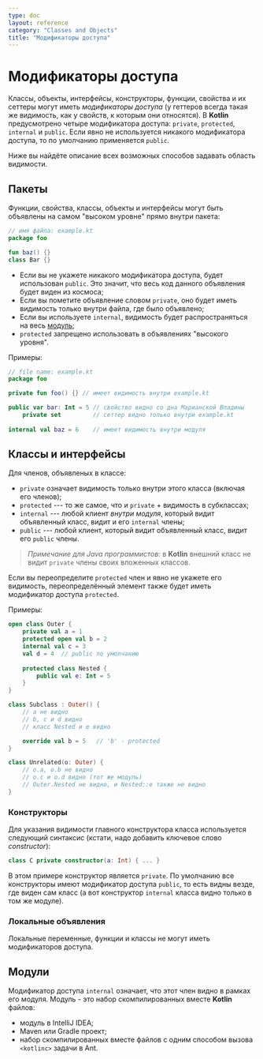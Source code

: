 ```yaml
---
type: doc
layout: reference
category: "Classes and Objects"
title: "Модификаторы доступа"
---
```


<!--# Visibility Modifiers-->
# Модификаторы доступа

<!--Classes, objects, interfaces, constructors, functions, properties and their setters can have _visibility modifiers_.
(Getters always have the same visibility as the property.) 
There are four visibility modifiers in Kotlin: `private`, `protected`, `internal` and `public`.
The default visibility, used if there is no explicit modifier, is `public`.-->
Классы, объекты, интерфейсы, конструкторы, функции, свойства и их сеттеры могут иметь _модификаторы доступа_ (у геттеров всегда такая же видимость, как у свойств, к которым они относятся). В <b>Kotlin</b> предусмотрено четыре модификатора доступа: `private`, `protected`, `internal` и `public`. Если явно не используется никакого модификатора доступа, то по умолчанию применяется `public`.

<!--Below please find explanations of these for different type of declaring scopes.-->
Ниже вы найдёте описание всех возможных способов задавать область видимости.
  
<!--## Packages-->
## Пакеты
  
<!--Functions, properties and classes, objects and interfaces can be declared on the "top-level", i.e. directly inside a package:-->
Функции, свойства, классы, объекты и интерфейсы могут быть объявлены на самом "высоком уровне" прямо внутри пакета:
  
``` kotlin
// имя файла: example.kt
package foo

fun baz() {}
class Bar {}
```

<!--* If you do not specify any visibility modifier, `public` is used by default, which means that your declarations will be
visible everywhere;
* If you mark a declaration `private`, it will only be visible inside the file containing the declaration;
* If you mark it `internal`, it is visible everywhere in the same [module](#modules);
* `protected` is not available for top-level declarations.-->

* Если вы не укажете никакого модификатора доступа, будет использован `public`. Это значит, что весь код данного объявления будет виден из космоса;
* Если вы пометите объявление словом `private`, оно будет иметь видимость только внутри файла, где было объявлено;
* Если вы используете `internal`, видимость будет распространяться на весь [модуль](http://kotlinlang.org/docs/reference/visibility-modifiers.html#modules);
* `protected` запрещено использовать в объявлениях "высокого уровня".

<!--Examples:-->
Примеры:

``` kotlin
// file name: example.kt
package foo

private fun foo() {} // имеет видимость внутри example.kt

public var bar: Int = 5 // свойство видно со дна Марианской Впадины
    private set         // сеттер видно только внутри example.kt
    
internal val baz = 6    // имеет видимость внутри модуля
```

<!--## Classes and Interfaces-->
## Классы и интерфейсы

<!--For members declared inside a class:-->
Для членов, объявленых в классе:

<!--* `private` means visible inside this class only (including all its members);
* `protected` --- same as `private` + visible in subclasses too;
* `internal` --- any client *inside this module* who sees the declaring class sees its `internal` members;
* `public` --- any client who sees the declaring class sees its `public` members.-->

* `private` означает видимость только внутри этого класса (включая его членов);
* `protected` --- то же самое, что и `private` + видимость в субклассах;
* `internal` --- любой клиент *внутри модуля*, который видит объявленный класс, видит и его `internal` члены;
* `public` --- любой клиент, который видит объявленный класс, видит его `public` члены.

<!--*NOTE* for Java users: outer class does not see private members of its inner classes in Kotlin.-->
> *Примечание для Java программистов:* в <b>Kotlin</b> внешний класс не видит `private` члены своих вложенных классов.

<!--If you override a `protected` member and do not specify the visibility explicitly, the overriding member will also have `protected` visibility.-->
Если вы переопределите `protected` член и явно не укажете его видимость, переопределённый элемент также будет иметь модификатор доступа `protected`.
 
<!--Examples:-->
Примеры:

``` kotlin
open class Outer {
    private val a = 1
    protected open val b = 2
    internal val c = 3
    val d = 4  // public по умолчанию
    
    protected class Nested {
        public val e: Int = 5
    }
}

class Subclass : Outer() {
    // a не видно
    // b, c и d видно
    // класс Nested и e видно

    override val b = 5   // 'b' - protected
}

class Unrelated(o: Outer) {
    // o.a, o.b не видно
    // o.c и o.d видно (тот же модуль)
    // Outer.Nested не видно, и Nested::e также не видно
}
```

<!--### Constructors-->
### Конструкторы

<!--To specify a visibility of the primary constructor of a class, use the following syntax (note that you need to add an
explicit *constructor*{: .keyword } keyword):-->
Для указания видимости главного конструктора класса используется следующий синтаксис (кстати, надо добавить ключевое слово *constructor*):

``` kotlin
class C private constructor(a: Int) { ... }
```

<!--Here the constructor is private. By default, all constructors are `public`, which effectively
amounts to them being visible everywhere where the class is visible (i.e. a constructor of an `internal` class is only 
visible within the same module).-->
В этом примере конструктор является `private`. По умолчанию все конструкторы имеют модификатор доступа `public`, то есть видны везде, где виден сам класс (а вот конструктор `internal` класса видно только в том же модуле).
     
<!--### Local declarations-->
### Локальные объявления
     
<!--Local variables, functions and classes can not have visibility modifiers.-->
Локальные переменные, функции и классы не могут иметь модификаторов доступа. <!--rcd27: неожиданно...-->


<!--## Modules-->
## Модули

<!--The `internal` visibility modifier means that the member is visible with the same module. More specifically,
a module is a set of Kotlin files compiled together:-->
Модификатор доступа `internal` означает, что этот член видно в рамках его модуля. Модуль - это набор скомпилированных вместе <b>Kotlin</b> файлов:
  
  * модуль в IntelliJ IDEA;
  * Maven или Gradle проект;
  * набор скомпилированных вместе файлов с одним способом вызова `<kotlinc>` задачи в Ant.
